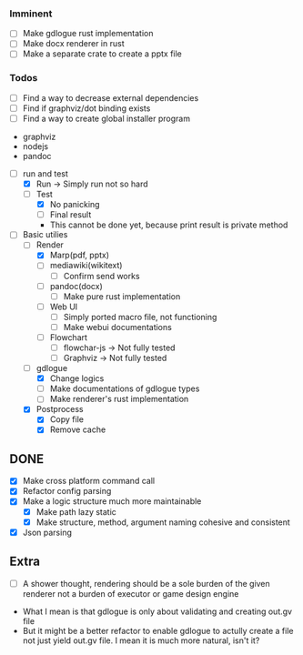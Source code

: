 ### Imminent

* [ ] Make gdlogue rust implementation
* [ ] Make docx renderer in rust
* [ ] Make a separate crate to create a pptx file

### Todos

* [ ] Find a way to decrease external dependencies
* [ ] Find if graphviz/dot binding exists
* [ ] Find a way to create global installer program
- graphviz
- nodejs
- pandoc

* [ ] run and test
  * [x] Run -> Simply run not so hard
  * [ ] Test
    * [x] No panicking
	* [ ] Final result
	- This cannot be done yet, because print result is private method

* [ ] Basic utilies
  * [ ] Render
    * [x] Marp(pdf, pptx)
    * [ ] mediawiki(wikitext)
	  * [ ] Confirm send works
    * [ ] pandoc(docx)
	  * [ ] Make pure rust implementation
    * [ ] Web UI
	  * [ ] Simply ported macro file, not functioning
	  * [ ] Make webui documentations
    * [ ] Flowchart
      * [ ] flowchar-js -> Not fully tested
      * [ ] Graphviz -> Not fully tested
  * [ ] gdlogue
    * [x] Change logics
	* [ ] Make documentations of gdlogue types
	* [ ] Make renderer's rust implementation

  * [x] Postprocess
     * [x] Copy file
	 * [x] Remove cache

## DONE

* [x] Make cross platform command call
* [x] Refactor config parsing
* [x] Make a logic structure much more maintainable
  * [x] Make path lazy static
  * [x] Make structure, method, argument naming cohesive and consistent

* [x] Json parsing

## Extra

* [ ] A shower thought, rendering should be a sole burden of the given renderer
not a burden of executor or game design engine
- What I mean is that gdlogue is only about validating and creating out.gv file
- But it might be a better refactor to enable gdlogue to actully create a file not just yield out.gv file. I mean it is much more natural, isn't it?
